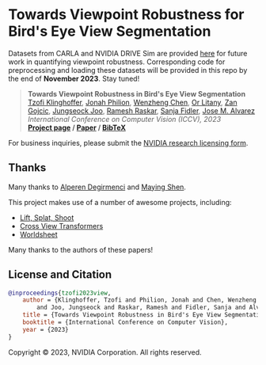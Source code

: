 # Towards Viewpoint Robustness for Bird's Eye View Segmentation 

Datasets from CARLA and NVIDIA DRIVE Sim are provided [here](https://drive.google.com/drive/folders/1FQGl9oHyMb7CspUBSFQvpByZD9myLync) for future work in quantifying viewpoint robustness. Corresponding code for preprocessing and loading these datasets will be provided in this repo by the end of __November 2023__. Stay tuned!

> __Towards Viewpoint Robustness in Bird's Eye View Segmentation__  
> [Tzofi Klinghoffer](https://tzofi.github.io/), [Jonah Philion](https://www.cs.toronto.edu/~jphilion/), [Wenzheng Chen](https://www.cs.toronto.edu/~wenzheng/), [Or Litany](https://orlitany.github.io/), [Zan Gojcic](https://zgojcic.github.io/), [Jungseock Joo](https://www.jsjoo.com/), [Ramesh Raskar](https://www.media.mit.edu/people/raskar/overview/), [Sanja Fidler](https://www.cs.utoronto.ca/~fidler/), [Jose M. Alvarez](https://alvarezlopezjosem.github.io/)  
> _International Conference on Computer Vision (_ICCV_), 2023_  
> __[Project page](https://nvlabs.github.io/viewpoint-robustness)&nbsp;/ [Paper](https://nvlabs.github.io/viewpoint-robustness/docs/assets/tzofi2023view.pdf)&nbsp;/ [BibTeX](https://nvlabs.github.io/viewpoint-robustness/docs/assets/tzofi2023view.bib)__

For business inquiries, please submit the [NVIDIA research licensing form](https://www.nvidia.com/en-us/research/inquiries/).

## Thanks

Many thanks to [Alperen Degirmenci](https://scholar.harvard.edu/adegirmenci/home) and [Maying Shen](https://mayings.github.io/). 

This project makes use of a number of awesome projects, including:
* [Lift, Splat, Shoot](https://nv-tlabs.github.io/lift-splat-shoot/)
* [Cross View Transformers](https://github.com/bradyz/cross_view_transformers)
* [Worldsheet](https://worldsheet.github.io/)

Many thanks to the authors of these papers!

## License and Citation

```bibtex
@inproceedings{tzofi2023view,
    author = {Klinghoffer, Tzofi and Philion, Jonah and Chen, Wenzheng and Litany, Or and Gojcic, Zan
        and Joo, Jungseock and Raskar, Ramesh and Fidler, Sanja and Alvarez, Jose M},
    title = {Towards Viewpoint Robustness in Bird's Eye View Segmentation},
    booktitle = {International Conference on Computer Vision},
    year = {2023}
}
```

Copyright © 2023, NVIDIA Corporation. All rights reserved.
